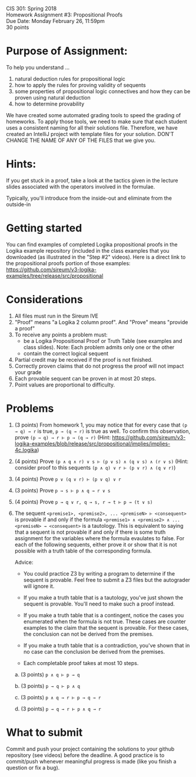 CIS 301: Spring 2018  
Homework Assignment #3: Propositional Proofs  
Due Date: Monday February 26, 11:59pm  
30 points  

Purpose of Assignment: 
=======
To help you understand ...
1. natural deduction rules for propositional logic
2. how to apply the rules for proving validity of sequents
3. some properties of propositional logic connectives and
   how they can be proven using natural deduction
4. how to determine provability

We have created some automated grading tools to speed the grading of
homeworks.  To apply those tools, we need to make sure that each
student uses a consistent naming for all their solutions file.
Therefore, we have created an IntelliJ project with template files
for your solution.  DON'T CHANGE THE NAME OF ANY OF THE FILES that
we give you.  

Hints:
=

If you get stuck in a proof, take a look at the tactics
given in the lecture slides associated with the operators 
involved in the formulae.

Typically, you'll introduce from the inside-out and eliminate from the outside-in

Getting started
==
You can find examples of completed Logika propositional proofs in the
Logika example repository (included in the class examples that you
downloaded (as illustrated in the "Step #2" videos).  Here is a direct
link to the propositional proofs portion of those examples:  
https://github.com/sireum/v3-logika-examples/tree/release/src/propositional

Considerations
==
1. All files must run in the Sireum IVE
2. "Proof" means "a Logika 2 column proof". And "Prove" means "provide a proof"
3. To receive any points a problem must:
   - be a Logika Propositional Proof or Truth Table (see examples and class slides). Note: Each problem admits only one or the other
   - contain the correct logical sequent
4. Partial credit may be received if the proof is not finished.
5. Correctly proven claims that do not progress the proof will not impact your grade
6. Each provable sequent can be proven in at most 20 steps.
7. Point values are proportional to difficulty.

Problems
==
1. (3 points) From homework 1, you may notice that for every case that ```(p → q) → r```
  is true, ```p → (q → r)``` is true as well. To confirm this observation, prove ```(p → q) → r ⊢ p → (q → r)``` (Hint: https://github.com/sireum/v3-logika-examples/blob/release/src/propositional/implies/implies-4c.logika)

2. (4 points) Prove ```(p ∧ q ∧ r) ∨ s ⊢ (p ∨ s) ∧ (q ∨ s) ∧ (r ∨ s)``` (Hint: consider proof to this sequents ```(p ∧ q) ∨ r ⊢ (p ∨ r) ∧ (q ∨ r)```)

3. (4 points) Prove ```p ∨ (q ∨ r) ⊢ (p ∨ q) ∨ r```

4. (3 points) Prove ```p → s ⊢ p ∧ q → r ∨ s```

5. (4 points) Prove ```p → q ∨ r, q → s, r → t ⊢ p → (t ∨ s)```

6. The sequent ```<premise1>, <premise2>, ... <premiseN> ⊢ <consequent>``` is provable if and only if the formula
   ```<premise1> ∧ <premise2> ∧ ... <premiseN> → <consequent>``` is a tautology. This is equivalent to saying that a sequent is not provable if and only if there is some truth assignment for the variables where the formula evaulates to false. For each of the following sequents, either prove it or show that it is not possible with a truth table of the corresponding formula.  
   
   Advice: 
   * You could practice Z3 by writing a program to determine if the sequent is provable. Feel free to submit a Z3 files but the autograder will ignore it.
   * If you make a truth table that is a tautology, you've just shown the sequent is provable. You'll need to make such a proof instead.
   * If you make a truth table that is a contingent, notice the cases you enumerated when the formula is not true. These cases are counter examples to the claim that the sequent is provable. For these cases, the conclusion can not be derived from the premises.
   * If you make a truth table that is a contradiction, you've shown that in no case can the conclusion be derived from the premises.
   
   * Each completable proof takes at most 10 steps.

    a. (3 points) ```p ∧ q ⊢ p → q```

    b. (3 points) ```p → q ⊢ p ∧ q```

    c. (3 points) ```p ∧ q → r ⊢ p → q → r```
    
    d. (3 points) ```p → q → r ⊢ p ∧ q → r```

What to submit
==
Commit and push your project containing the solutions to your github repository (see videos) before the deadline.  A good practice is to commit/push whenever meaningful progress is made (like you finish a question or fix a bug). 
